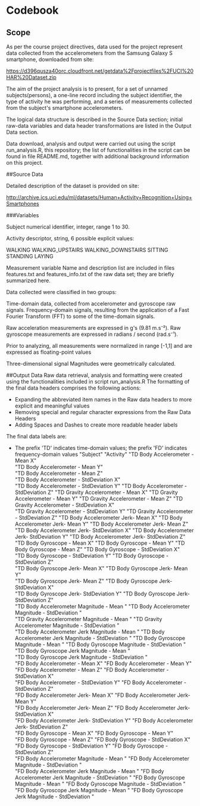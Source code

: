 # Codebook

## Scope

As per the course project directives, data used for the project represent data collected from the accelerometers from the Samsung Galaxy S smartphone, downloaded from site:

https://d396qusza40orc.cloudfront.net/getdata%2Fprojectfiles%2FUCI%20HAR%20Dataset.zip


The aim of the project analysis is to present, for a set of unnamed subjects(persons), a one-line record including the subject identifier, the type of activity he was performing, and a series of measurements collected from the subject's smartphone accelerometers.

The logical data structure is described in the Source Data section; initial raw-data variables and data header transformations are listed in the Output Data section.

Data download, analysis and output were carried out using the script run_analysis.R, this repository; the list of functionalities in the script can be found in file README.md, together with additional background information on this project.

##Source Data

Detailed description of the dataset is provided on site:

http://archive.ics.uci.edu/ml/datasets/Human+Activity+Recognition+Using+Smartphones


###Variables

Subject numerical identifier, integer, range 1 to 30.

Activity descriptor, string, 6 possible explicit values:

WALKING
WALKING_UPSTAIRS
WALKING_DOWNSTAIRS
SITTING
STANDING
LAYING

Measurement variable Name and description list are included in files features.txt and features_info.txt of the raw data set; they are briefly summarized here.

Data collected were classified in two groups:

  Time-domain data, collected from accelerometer and gyroscope raw signals.
  Frequency-domain signals, resulting from the application of a Fast Fourier Transform (FFT) to some of the time-domain signals.
 
Raw acceleration measurements are expressed in g's (9.81 m.s⁻²).
Raw gyroscope measurements are expressed in radians / second (rad.s⁻¹).

Prior to analyzing, all measurements were normalized in range [-1,1] and are expressed as floating-point values

Three-dimensional signal Magnitudes were geometrically calculated.

##Output Data
Raw data retrieval, analysis and formatting were created using the functionalities included in script run_analysis.R
The formatting of the final data headers comprises the following actions:

- Expanding the abbreviated item names in the Raw data headers to more explicit and meaningful values
- Removing special and regular character expressions from the Raw Data Headers
- Adding Spaces and Dashes to create more readable header labels

The final data labels are:

- The prefix 'TD' indicates time-domain values; the prefix 'FD' indicates frequency-domain values
"Subject"
"Activity"
"TD Body Accelerometer - Mean X"                        
"TD Body Accelerometer - Mean Y"                       
"TD Body Accelerometer - Mean Z"                        
"TD Body Accelerometer - StdDeviation X"               
"TD Body Accelerometer - StdDeviation Y"
"TD Body Accelerometer - StdDeviation Z"
"TD Gravity Accelerometer - Mean X"
"TD Gravity Accelerometer - Mean Y"
"TD Gravity Accelerometer - Mean Z"
"TD Gravity Accelerometer - StdDeviation X"            
"TD Gravity Accelerometer - StdDeviation Y"
"TD Gravity Accelerometer - StdDeviation Z"
"TD Body Accelerometer Jerk- Mean X"
"TD Body Accelerometer Jerk- Mean Y"
"TD Body Accelerometer Jerk- Mean Z"
"TD Body Accelerometer Jerk- StdDeviation X"
"TD Body Accelerometer Jerk- StdDeviation Y"
"TD Body Accelerometer Jerk- StdDeviation Z"
"TD Body Gyroscope - Mean X"
"TD Body Gyroscope - Mean Y"
"TD Body Gyroscope - Mean Z"
"TD Body Gyroscope - StdDeviation X"                   
"TD Body Gyroscope - StdDeviation Y"
"TD Body Gyroscope - StdDeviation Z"                   
"TD Body Gyroscope Jerk- Mean X"
"TD Body Gyroscope Jerk- Mean Y"                       
"TD Body Gyroscope Jerk- Mean Z"
"TD Body Gyroscope Jerk- StdDeviation X"               
"TD Body Gyroscope Jerk- StdDeviation Y"
"TD Body Gyroscope Jerk- StdDeviation Z"               
"TD Body Accelerometer  Magnitude - Mean "
"TD Body Accelerometer  Magnitude - StdDeviation "     
"TD Gravity Accelerometer  Magnitude - Mean "
"TD Gravity Accelerometer  Magnitude - StdDeviation "  
"TD Body Accelerometer Jerk Magnitude - Mean "
"TD Body Accelerometer Jerk Magnitude - StdDeviation " 
"TD Body Gyroscope  Magnitude - Mean "
"TD Body Gyroscope  Magnitude - StdDeviation "         
"TD Body Gyroscope Jerk Magnitude - Mean "              
"TD Body Gyroscope Jerk Magnitude - StdDeviation "     
"FD Body Accelerometer - Mean X"
"FD Body Accelerometer - Mean Y"                       
"FD Body Accelerometer - Mean Z"
"FD Body Accelerometer - StdDeviation X"               
"FD Body Accelerometer - StdDeviation Y"
"FD Body Accelerometer - StdDeviation Z"               
"FD Body Accelerometer Jerk- Mean X"
"FD Body Accelerometer Jerk- Mean Y"                   
"FD Body Accelerometer Jerk- Mean Z"
"FD Body Accelerometer Jerk- StdDeviation X"           
"FD Body Accelerometer Jerk- StdDeviation Y"
"FD Body Accelerometer Jerk- StdDeviation Z"           
"FD Body Gyroscope - Mean X"
"FD Body Gyroscope - Mean Y"                           
"FD Body Gyroscope - Mean Z"
"FD Body Gyroscope - StdDeviation X"                   
"FD Body Gyroscope - StdDeviation Y"
"FD Body Gyroscope - StdDeviation Z"                   
"FD Body Accelerometer  Magnitude - Mean "
"FD Body Accelerometer  Magnitude - StdDeviation "     
"FD Body  Accelerometer Jerk Magnitude - Mean "
"FD Body  Accelerometer Jerk Magnitude - StdDeviation "
"FD Body  Gyroscope  Magnitude - Mean "
"FD Body  Gyroscope  Magnitude - StdDeviation "        
"FD Body  Gyroscope Jerk Magnitude - Mean "
"FD Body  Gyroscope Jerk Magnitude - StdDeviation "    
                                       
> 
